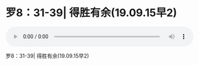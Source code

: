 # 罗8：31-39| 得胜有余(19.09.15早2)

<audio style="width: 100%;" preload="false" controls controlslist="nodownload"><source src="//cdn.simai.ml/audio/mp3/old/27640.mp3" type="audio/mpeg">Your browser does not support the audio element.</audio>


<p>罗8：31-39| 得胜有余(19.09.15早2)</p>